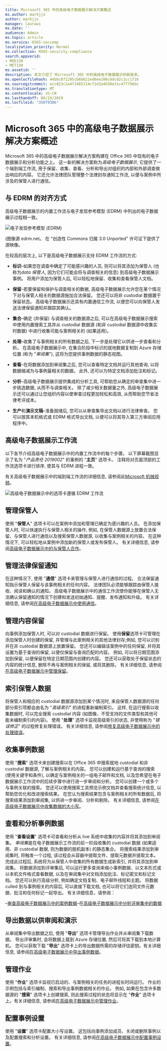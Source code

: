 ```yaml
---
title: Microsoft 365 中的高级电子数据展示解决方案概述
ms.author: markjjo
author: markjjo
manager: laurawi
ms.date: ''
audience: Admin
ms.topic: article
ms.service: O365-seccomp
localization_priority: Normal
ms.collection: M365-security-compliance
search.appverid:
- MOE150
- MET150
ms.assetid: ''
description: 本文介绍了 Microsoft 365 中的高级电子数据展示的新版本。
ms.openlocfilehash: 44bbc871295cb6b621ed6ee286c8dcd2c1cc1716
ms.sourcegitcommit: ecc823c2a4f1465114cf1d3a4630e31c47779ddc
ms.translationtype: MT
ms.contentlocale: zh-CN
ms.lasthandoff: 06/19/2019
ms.locfileid: "35079386"
---
```

# <a name="overview-of-the-advanced-ediscovery-solution-in-microsoft-365"></a>Microsoft 365 中的高级电子数据展示解决方案概述

Microsoft 365 中的高级电子数据展示解决方案构建在 Office 365 中现有的电子数据展示和分析功能之上。 这一新的解决方案称为*高级电子数据展示*, 它提供了一个端到端工作流, 用于保留、收集、查看、分析和导出对组织的内部和外部调查做出响应的内容。 它还允许法律团队管理整个法律封存通知工作流, 以便与案例中所涉及的保管人进行通信。 

## <a name="alignment-with-edrm"></a>与 EDRM 的对齐方式

高级电子数据展示的内置工作流与电子发现参考模型 (EDRM) 中列出的电子数据展示过程相一致。 

![电子发现参考模型 (EDRM)](../media/EDRMv1.png)

(图像源 edrm.net。 在 "创造性 Commons 归属 3.0 Unported" 许可证下提供了源映像。

在较高的层次上, 以下是高级电子数据展示支持 EDRM 工作流的方式:

- **标识**–如果您在调查中确定了可能感兴趣的人员, 则可以将其添加为保管人 (也称为*data 保管人*, 因为它们可能会将与调查相关的信息) 到高级电子数据展示事例。 将用户添加为保管人后, 可以轻松地保留、收集和查看保管人文档。

- **保留**–若要保留和保护与调查相关的数据, 高级电子数据展示允许您在某个情况下对与保管人相关的数据源施加合法保留。 您还可以将非 custodial 数据置于保留状态。 高级电子数据展示还具有内置通信工作流, 以便您可以向保管人发送法律保留通知并跟踪其确认。

- **集合**–确定 (并保留) 与调查相关的数据源之后, 可以在高级电子数据展示搜索中使用内置搜索工具并从 custodial 数据源 (和非 custodial 数据源中收集实时数据) 中进行收集可能与案例相关的 (如果适用)。

- **处理**–收集了与事例相关的所有数据之后, 下一步是处理它以供进一步查看和分析。 在高级电子数据展示中, 在集合阶段中标识的就地数据复制到 Azure 存储位置 (称为 "*审阅集*"), 这将为您提供事例数据的静态视图。 
 
- **查看**–在将数据添加到审阅集之后, 您可以查看特定文档并运行其他查询, 以将数据缩减为与事例最相关的数据。 此外, 还可以为特定文档添加批注和标记。
 
- **分析**–高级电子数据展示提供集成的分析工具, 可帮助您从确定的审查集中进一步挑选数据, 从而不与调查相关。 除了减少相关数据量之外, 高级电子数据展示还可以通过让您组织内容以使审查过程更加轻松和高效, 从而帮助您节省法律考评成本。

- **生产**和**演示文稿**–准备就绪后, 您可以从审查集导出文档以进行法律审查。 您可以按其本机格式或 EDRM 格式导出文档, 以便可以将其导入第三方审阅应用程序中。

## <a name="advanced-ediscovery-workflow"></a>高级电子数据展示工作流

以下各节介绍高级电子数据展示中的内置工作流中的每个步骤。 以下屏幕截图显示了名为 "*产品责任 2019002*" 的事例的 "**主页**" 选项卡。 注释将对页面顶部的工作流选项卡进行排序, 使其与 EDRM 进程一致。 

有关高级电子数据展示中的端到端工作流的详细信息, 请参阅此[Microsoft 机械视频](https://go.microsoft.com/fwlink/?linkid=2066133)。 

![高级电子数据展示中的选项卡遵循 EDRM 工作流](../media/aedisco-homepage-1.png)

## <a name="managing-custodians"></a>管理保管人

使用 "**保管人**" 选项卡可以在案例中添加和管理已确定为感兴趣的人员。 在添加保管人时, 可以快速执行与保管人相关的操作, 例如, 在保管人数据源上放置合法保留、与保管人进行通信以及搜索保管人数据源, 以收集与案例相关的内容。 在这种情况下, 可以轻松地从案例中添加新的保管人或发布保管人。 有关详细信息, 请参阅[高级电子数据展示中的与保管人合作](managing-custodians.md)。

## <a name="managing-legal-hold-notifications"></a>管理法律保留通知

在这种情况下, 使用 "**通信**" 选项卡来管理与保管人进行通信的过程。 合法保留通知指示保管人保留与该事例相关的任何内容。 法律团队必须能够跟踪由保管人接收、阅读和确认的通知。 高级电子数据展示中的通信工作流使你能够在保管人无法确认保留通知的情况下创建和发送初始通知、提醒、发布通知和升级。 有关详细信息, 请参阅[在高级电子数据展示中使用通信](managing-custodian-communications.md)。

## <a name="managing-content-preservation"></a>管理内容保留

向事例添加保管人时, 可以对 custodial 数据进行保留。 使用**保留**选项卡可管理在添加保管人时创建的保留, 并管理与此案例相关的其他法律封存;例如, 您可以识别并在非 custodial 数据源上放置保留。 您还可以编辑该案例中的任何保留, 并将其设置为基于查询的保留, 以便仅保留与查询匹配的内容。 例如, 可以将日期范围添加到保留, 以便保留在特定日期范围内创建的内容。 您还可以获取处于保留状态的内容的统计信息, 删除不再与案例相关的保留, 或将其删除。 有关详细信息, 请参阅[在高级电子数据展示中管理保留](managing-holds.md)。

## <a name="indexing-custodian-data"></a>索引保管人数据

将保管人和相应的 custodial 数据源添加到某个情况时, 来自保管人数据源的任何部分索引项都会由名为 "*高级索引*" 的进程重新编制索引。 这样, 在运行搜索以收集数据时, 可以完全搜索 custodial 内容 (如图像、不受支持的文件类型和其他可能未编制索引的内容)。 使用 "**处理**" 选项卡监视高级索引的状态, 并使用称为 "*错误修正*" 的过程修复处理错误。 有关详细信息, 请参阅[修复高级电子数据展示中的处理错误](processing-data-for-case.md)。

## <a name="collecting-case-data"></a>收集事例数据

使用 "**搜索**" 选项卡来创建搜索以在 Office 365 中搜索就地 custodial 和非 custodial 数据源, 了解与案例相关的内容。 您可以创建和运行基于查询的搜索 (使用关键字和条件), 以确定与案例相关的一组电子邮件和文档, 以及您希望在电子数据展示工作流中的后续步骤中进行进一步审阅和分析。 您可以创建一个或多个与事例关联的搜索。 您还可以使用搜索工具预览示例文档并查看搜索统计信息, 以帮助您优化和改进搜索结果。 在您认为搜索结果包含与案例相关的所有数据后, 将搜索结果添加到审阅集, 以供进一步审阅、分析和剔除。 有关详细信息, 请参阅[在高级电子数据展示中收集数据的大小写](collecting-data-for-ediscovery.md)。

## <a name="reviewing-and-analyzing-case-data"></a>查看和分析事例数据

使用 "**查看设置**" 选项卡可查看和分析从 live 系统中收集的内容并将其添加到审阅集。 *审阅集*是在电子数据展示工作流的前一阶段收集的 custodial 数据 (如果适用、非 custodial 数据, 则为数据的脱机副本) 的静态集合。 将搜索结果添加到审阅集时, 将触发一个过程, 该过程会从容器中提取文件、提取元数据并提取文本。 完成此过程后, 系统将为从保管人中收集的所有数据生成新索引, 并将其添加到审阅集。 将数据添加到评审集后, 可以运行更多查询来缩小事例数据、以文本形式或以本机文件格式查看数据, 以及在审阅集中对文档添加批注、标记密文和标记文档。 您还可以执行高级分析, 例如确定文档复制、电子邮件线程和主题。 将数据 culled 到与事例相关的内容后, 可以直接下载文档, 也可以将它们连同文件元数据、批注和任何标记一起导出。 有关详细信息，请参阅：

 –[审查高级电子数据展示中的案例数据](reviewing-data-in-review-set.md)–在[高级电子数据展示中分析评审集中的数据](analyzing-data-in-review-set.md)

## <a name="exporting-data-for-review-and-presentation"></a>导出数据以供审阅和演示

从审阅集中导出数据之后, 使用 "**导出**" 选项卡管理导出作业并从审阅集下载数据。 导出评审集时, 会将数据上载到 Azure 存储位置, 然后可将其下载到本地计算机。 您可以获取下载 "**导出**" 选项卡上的导出数据所需的存储评估密钥。有关详细信息, 请参阅[在高级电子数据展示中导出事例数据](exporting-data-ediscover20.md)。

## <a name="managing-jobs"></a>管理作业

使用 "**作业**" 选项卡监视已启动的、与案例相关的任务的进程长时间运行。 作业的示例包括与索引编制、搜索和导出事例数据相关的作业。 例如, 如果在包含许多数据源的 "**搜索**" 选项卡上创建搜索, 则此搜索过程的状态将显示在 "**作业**" 选项卡上。有关详细信息, 请参阅[在高级电子数据展示中管理作业](managing-jobs-ediscovery20.md)。

## <a name="configuring-case-settings"></a>配置事例设置

使用 "**设置**" 选项卡配置大小写设置。 这包括向事例添加成员、关闭或删除事例以及配置搜索和分析设置。 有关详细信息, 请参阅[在高级电子数据展示中配置事例设置](configuring-case-settings-ediscovery20.md)。
